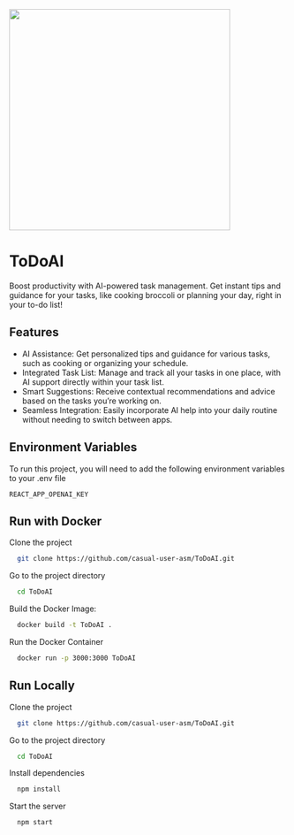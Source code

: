 
<img src="https://github.com/user-attachments/assets/bc67299f-17b3-4ea1-8109-4156c659912f" width="400" />


# ToDoAI

Boost productivity with AI-powered task management. Get instant tips and guidance for your tasks, like cooking broccoli or planning your day, right in your to-do list!


## Features

- AI Assistance: Get personalized tips and guidance for various tasks, such as cooking or organizing your schedule.
- Integrated Task List: Manage and track all your tasks in one place, with AI support directly within your task list.
- Smart Suggestions: Receive contextual recommendations and advice based on the tasks you’re working on.
- Seamless Integration: Easily incorporate AI help into your daily routine without needing to switch between apps.


## Environment Variables

To run this project, you will need to add the following environment variables to your .env file

`REACT_APP_OPENAI_KEY`


## Run with Docker

Clone the project

```bash
  git clone https://github.com/casual-user-asm/ToDoAI.git
```

Go to the project directory

```bash
  cd ToDoAI
```

Build the Docker Image:

```bash
  docker build -t ToDoAI .

```

Run the Docker Container

```bash
  docker run -p 3000:3000 ToDoAI

```

## Run Locally

Clone the project

```bash
  git clone https://github.com/casual-user-asm/ToDoAI.git
```

Go to the project directory

```bash
  cd ToDoAI
```

Install dependencies

```bash
  npm install
```

Start the server

```bash
  npm start
```

